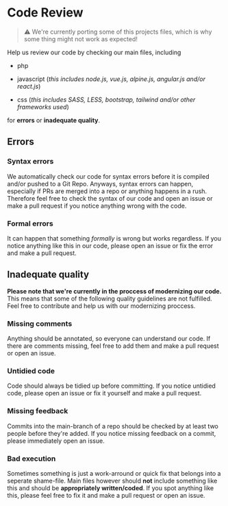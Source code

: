 # Code Review

> ⚠️ We're currently porting some of this projects files, which is why some thing might not work as expected!

Help us review our code by checking our main files, including

- php


- javascript (*this includes node.js, vue.js, alpine.js, angular.js and/or react.js*) 


- css (*this includes SASS, LESS, bootstrap, tailwind and/or other frameworks used*)


for **errors** or **inadequate quality**.

## Errors

### Syntax errors

We automatically check our code for syntax errors before it is compiled and/or pushed to a Git Repo. 
Anyways, syntax errors can happen, especially if PRs are merged into a repo or anything happens in a rush. 
Therefore feel free to check the syntax of our code and open an issue or make a pull request if you notice anything wrong with the code.

### Formal errors

It can happen that something *formally* is wrong but works regardless. 
If you notice anything like this in our code, please open an issue or fix the error and make a pull request. 

## Inadequate quality

**Please note that we're currently in the proccess of modernizing our code.** This means that some of the following quality guidelines are not fulfilled.
Feel free to contribute and help us with our modernizing proccess. 

### Missing comments

Anything should be annotated, so everyone can understand our code. 
If there are comments missing, feel free to add them and make a pull request or open an issue.

### Untidied code

Code should always be tidied up before committing. 
If you notice untidied code, please open an issue or fix it yourself and make a pull request.

### Missing feedback

Commits into the main-branch of a repo should be checked by at least two people before they're added. 
If you notice missing feedback on a commit, please immediately open an issue. 

### Bad execution

Sometimes something is just a work-arround or quick fix that belongs into a seperate shame-file. 
Main files however should **not** include something like this and should be **appropriately written/coded**.
If you spot anything like this, please feel free to fix it and make a pull request or open an issue.
